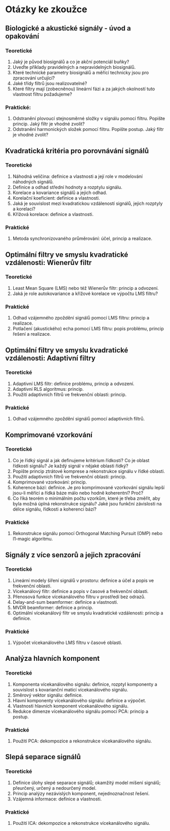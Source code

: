 # Otázky ke zkoužce


## Biologické a akustické signály - úvod a opakování

### Teoretické

1. Jaký je původ biosignálů a co je akční potenciál buňky?
2. Uveďte příklady pravidelných a nepravidelných biosignálů.
3. Které technické parametry biosignálů a měřící technicky jsou pro zpracování určující?
4. Jaké třídy filtrů jsou realizovatelné?
5. Které filtry mají (zobecněnou) lineární fázi a za jakých okolností tuto vlastnost filtru požadujeme?

### Praktické:

1. Odstranění plovoucí stejnosměrné složky v signálu pomocí filtru. Popište princip. Jaký filtr je vhodné zvolit?
2. Odstranění harmonických složek pomocí filtru. Popište postup. Jaký filtr je vhodné zvolit?


## Kvadratická kritéria pro porovnávání signálů

### Teoretické

1. Náhodná veličina: definice a vlastnosti a její role v modelování náhodných signálů.
2. Definice a odhad střední hodnoty a rozptylu signálu.
3. Korelace a kovariance signálů a jejich odhad. 
4. Korelační koeficient: definice a vlastnosti.
5. Jaká je souvislost mezi kvadratickou vzdáleností signálů, jejich rozptyly a korelací?
6. Křížová korelace: definice a vlastnosti.

### Praktické

1. Metoda synchronizovaného průměrování: účel, princip a realizace.


## Optimální filtry ve smyslu kvadratické vzdálenosti: Wienerův filtr

### Teoretické

1. Least Mean Square (LMS) nebo též Wienerův filtr: princip a odvození.
2. Jaká je role autokovariance a křížové korelace ve výpočtu LMS filtru?

### Praktické

1. Odhad vzájemného zpoždění signálů pomocí LMS filtru: princip a realizace.
2. Potlačení (akustického) echa pomocí LMS filtru: popis problému, princip řešení a realizace.


## Optimální filtry ve smyslu kvadratické vzdálenosti: Adaptivní filtry

### Teoretické

1. Adaptivní LMS filtr: definice problému, princip a odvození.
2. Adaptivní RLS algoritmus: princip.
3. Použití adaptivních filtrů ve frekvenční oblasti: princip.

### Praktické

1. Odhad vzájemného zpoždění signálů pomocí adaptivních filtrů.


## Komprimované vzorkování

### Teoretické

1. Co je řídký signál a jak definujeme kritérium řídkosti? Co je oblast řídkosti signálu? Je každý signál v nějaké oblasti řídký?
2. Popište princip ztrátové komprese a rekonstrukce signálu v řídké oblasti. 
3. Použití adaptivních filtrů ve frekvenční oblasti: princip.
4. Komprimované vzorkování: princip.
5. Koherence bází: definice. Je pro komprimované vzorkování signálu lepší jsou-li měřící a řídká báze málo nebo hodně koherentní? Proč?
6. Co říká teorém o minimálním počtu vzorkům, které je třeba změřit, aby byla možná úplná rekonstrukce signálu? Jaké jsou funkční závislosti na délce signálu, řídkosti a koherenci bází?

### Praktické

1. Rekonstrukce signálu pomocí Orthogonal Matching Pursuit (OMP) nebo l1-magic algoritmu.


## Signály z více senzorů a jejich zpracování

### Teoretické

1. Lineární modely šíření signálů v prostoru: definice a účel a popis ve frekvenční oblasti.
2. Vícekanálový filtr: definice a popis v časové a frekvenční oblasti.
3. Přenosová funkce vícekanálového filtru v prostředí bez odrazů.
4. Delay-and-sum beamformer: definice a vlastnosti.
5. MVDR beamformer: definice a princip.
6. Optimální vícekanálový filtr ve smyslu kvadratické vzdálenosti: princip a definice.

### Praktické

1. Výpočet vícekanálového LMS filtru v časové oblasti.


## Analýza hlavních komponent

### Teoretické

1. Komponenta vícekanálového signálu: definice, rozptyl komponenty a souvislost s kovarianční maticí vícekanálového signálu.
2. Směrový vektor signálu: definice.
3. Hlavní komponenty vícekanálového signálu: definice a výpočet.
4. Vlastnosti hlavních komponent vícekanálového signálu.
5. Redukce dimenze vícekanálového signálu pomocí PCA: princip a postup.

### Praktické

1. Použití PCA: dekompozice a rekonstrukce vícekanálového signálu.


## Slepá separace signálů

### Teoretické

1. Definice úlohy slepé separace signálů; okamžitý model míšení signálů; přeurčený, určený a nedourčený model.
2. Princip analýzy nezávislých komponent, nejednoznačnost řešení.
3. Vzájemná informace: definice a vlastnosti.

### Praktické

1. Použití ICA: dekompozice a rekonstrukce vícekanálového signálu. 
